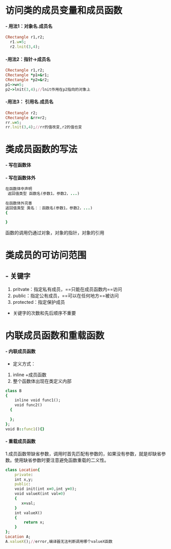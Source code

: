 # 访问类的成员变量和成员函数
#### - 用法1：对象名.成员名
  
```ruby
CRectangle r1,r2;
  r1.w=5;
  r2.lnit(3,4);
```

#### -用法2：指针->成员名

```ruby
CRectangle r1,r2;
CRectangle *p1=&r1;
CRectangle *p2=&r2;
p1->w=5;
p2->lnit(3,4);//lnit作用在p2指向的对象上
```
#### -用法3： 引用名.成员名

```ruby
CRectangle r2;
CRectangle &rr=r2;
rr.w=5;
rr.lnit(3,4);//rr的值改变,r2的值也变
```
# 类成员函数的写法
#### - 写在函数体
#### - 写在函数体外
 
```ruby
在函数体中声明
 返回值类型 函数名(参数1，参数2，...)
    
在函数体外完善
返回值类型 类名：：函数名(参数1，参数2，...)
{
    
}
```
函数的调用仍通过对象，对象的指针，对象的引用
# 类成员的可访问范围
 ## - 关键字
1.  pritvate：指定私有成员，==只能在成员函数内==访问
2.  public：指定公有成员，==可以在任何地方==被访问
3.  protected：指定保护成员
- 关键字的次数和先后顺序不重要
# 内联成员函数和重载函数
#### - 内联成员函数
- 定义方式：
1. inline +成员函数
2. 整个函数体出现在类定义内部

```ruby
class B
{
    inline void func1();
    void func2()
  {
    
  };
};
void B::func1(){}
```
#### - 重载成员函数
1.成员函数带缺省参数，调用时首先匹配有参数的，如果没有参数，就是却缺省参数。使用缺省参数时要注意避免函数重载的二义性。 

```ruby
class Location{
    private:
    int x,y;
    public:
    void init(int x=0,int y=0);
    void valueX(int val=0)
    {
       x=val; 
    }
    int valueX()
    {
        return x;
    }
};
Location A;
A.valueX();//error,编译器无法判断调用哪个valueX函数
```
